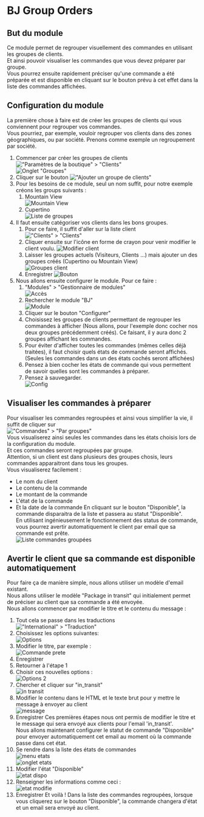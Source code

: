 # BJ Group Orders
## But du module
Ce module permet de regrouper visuellement des commandes en utilisant les groupes de clients.  
Et ainsi pouvoir visualiser les commandes que vous devez préparer par groupe.  
Vous pourrez ensuite rapidement préciser qu'une commande a été préparée et est disponible en cliquant sur le bouton prévu à cet effet dans la liste des commandes affichées.
## Configuration du module
La première chose à faire est de créer les groupes de clients qui vous conviennent pour regrouper vos commandes.  
Vous pourriez, par exemple, vouloir regrouper vos clients dans des zones géographiques, ou par société.
Prenons comme exemple un regroupement par société.
 1. Commencer par créer les groupes de clients
 !["Paramètres de la boutique" > "Clients"](https://github.com/BrunoJunior/bjgrouporders/blob/master/documentation/menu_1.jpg?raw=true)  
 ![Onglet "Groupes"](https://github.com/BrunoJunior/bjgrouporders/blob/master/documentation/menu_2.jpg?raw=true)
 2. Cliquer sur le bouton
 !["Ajouter un groupe de clients"](https://github.com/BrunoJunior/bjgrouporders/blob/master/documentation/add_client.jpg?raw=true)
 3. Pour les besoins de ce module, seul un nom suffit, pour notre exemple créons les groups suivants :
    1. Mountain View  
    ![Mountain View](https://github.com/BrunoJunior/bjgrouporders/blob/master/documentation/new_group.jpg?raw=true)
    2. Cupertino  
 ![Liste de groupes](https://github.com/BrunoJunior/bjgrouporders/blob/master/documentation/group_list.jpg?raw=true)
 4. Il faut ensuite catégoriser vos clients dans les bons groupes. 
    1. Pour ce faire, il suffit d'aller sur la liste client  
    !["Clients" > "Clients"](https://github.com/BrunoJunior/bjgrouporders/blob/master/documentation/menu_3.jpg?raw=true)
    2. Cliquer ensuite sur l'icône en forme de crayon pour venir modifier le client voulu.
    ![Modifier client](https://github.com/BrunoJunior/bjgrouporders/blob/master/documentation/update.jpg?raw=true)
    3. Laisser les groupes actuels (Visiteurs, Clients ...) mais ajouter un des groupes créés (Cupertino ou Mountain View)  
    ![Groupes client](https://github.com/BrunoJunior/bjgrouporders/blob/master/documentation/groupq.jpg?raw=true)
    4. Enregistrer ![Bouton](https://github.com/BrunoJunior/bjgrouporders/blob/master/documentation/save.jpg?raw=true)
 5. Nous allons ensuite configurer le module. Pour ce faire :
    1. "Modules" > "Gestionnaire de modules"  
    ![Accès](https://github.com/BrunoJunior/bjgrouporders/blob/master/documentation/menu_4.jpg?raw=true)
    2. Rechercher le module "BJ"  
    ![Module](https://github.com/BrunoJunior/bjgrouporders/blob/master/documentation/module.jpg?raw=true)
    3. Cliquer sur le bouton "Configurer"
    4. Choisissez les groupes de clients permettant de regrouper les commandes à afficher (Nous allons, pour l'exemple donc cocher nos deux groupes précédemment créés).
    Ce faisant, il y aura donc 2 groupes affichant les commandes.
    5. Pour éviter d'afficher toutes les commandes (mêmes celles déjà traitées), il faut choisir quels états de commande seront affichés.
    (Seules les commandes dans un des états cochés seront affichées)
    6. Pensez à bien cocher les états de commande qui vous permettent de savoir quelles sont les commandes à préparer.
    7. Pensez à sauvegarder.  
    ![Config](https://github.com/BrunoJunior/bjgrouporders/blob/master/documentation/config.jpg?raw=true)
## Visualiser les commandes à préparer
Pour visualiser les commandes regroupées et ainsi vous simplifier la vie, il suffit de cliquer sur  
!["Commandes" > "Par groupes"](https://github.com/BrunoJunior/bjgrouporders/blob/master/documentation/menu_5.jpg?raw=true)  
Vous visualiserez ainsi seules les commandes dans les états choisis lors de la configuration du module.  
Et ces commandes seront regroupées par groupe.  
Attention, si un client est dans plusieurs des groupes chosis, leurs commandes apparaitront dans tous les groupes.  
Vous visualiserez facilement :
 * Le nom du client
 * Le contenu de la commande
 * Le montant de la commande
 * L'état de la commande
 * Et la date de la commande
En cliquant sur le bouton "Disponible", la commande disparaitra de la liste et passera au statut "Disponible".  
En utilisant ingénieusement le fonctionnement des status de commande, vous pourrez avertir automatiquement le client par email que sa commande est prête.  
![Liste commandes groupées](https://github.com/BrunoJunior/bjgrouporders/blob/master/documentation/commandes_groupees.jpg?raw=true)
## Avertir le client que sa commande est disponible automatiquement
Pour faire ça de manière simple, nous allons utiliser un modèle d'email existant.  
Nous allons utiliser le modèle "Package in transit" qui initialement permet de préciser au client que sa commande a été envoyée.  
Nous allons commencer par modifier le titre et le contenu du message :
 1. Tout cela se passe dans les traductions  
 !["International" > "Traduction"](https://github.com/BrunoJunior/bjgrouporders/blob/master/documentation/menu_trad.jpg?raw=true)
 2. Choisissez les options suivantes:  
 ![Options](https://github.com/BrunoJunior/bjgrouporders/blob/master/documentation/options.jpg?raw=true)
 3. Modifier le titre, par exemple :  
 ![Commande prete](https://github.com/BrunoJunior/bjgrouporders/blob/master/documentation/commande_prete.jpg?raw=true)
 4. Enregistrer
 5. Retourner à l'étape 1
 6. Choisir ces nouvelles options :  
 ![Options 2](https://github.com/BrunoJunior/bjgrouporders/blob/master/documentation/options_2.jpg?raw=true)
 7. Chercher et cliquer sur "in_transit"  
 ![in transit](https://github.com/BrunoJunior/bjgrouporders/blob/master/documentation/in_transit.jpg?raw=true)
 8. Modifier le contenu dans le HTML et le texte brut pour y mettre le message à envoyer au client  
 ![message](https://github.com/BrunoJunior/bjgrouporders/blob/master/documentation/message.jpg?raw=true)
 9. Enregistrer
Ces premières étapes nous ont permis de modifier le titre et le message qui sera envoyé aux clients pour l'email 'in_transit'.  
Nous allons maintenant configurer le statut de commande "Disponible" pour envoyer automatiquement cet email au moment où la commande passe dans cet état.  
 1. Se rendre dans la liste des états de commandes  
 ![menu etats](https://github.com/BrunoJunior/bjgrouporders/blob/master/documentation/param_commandes.jpg?raw=true)  
 ![onglet etats](https://github.com/BrunoJunior/bjgrouporders/blob/master/documentation/onglet_etat.jpg?raw=true)
 2. Modifier l'état "Disponible"  
 ![etat dispo](https://github.com/BrunoJunior/bjgrouporders/blob/master/documentation/etat_dispo.jpg?raw=true)
 3. Renseigner les informations comme ceci :  
 ![etat modifie](https://github.com/BrunoJunior/bjgrouporders/blob/master/documentation/etat_modifie.jpg?raw=true)
 4. Enregistrer
 Et voilà ! Dans la liste des commandes regroupées, lorsque vous cliquerez sur le bouton "Disponible", la commande changera d'état et un email sera envoyé au client.
